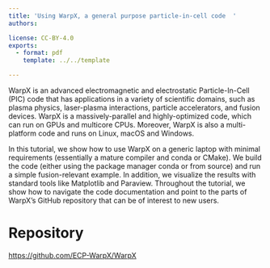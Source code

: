 ```yaml
---
title: 'Using WarpX, a general purpose particle-in-cell code  '
authors:

license: CC-BY-4.0
exports:
  - format: pdf
    template: ../../template

---
```


WarpX is an advanced electromagnetic and electrostatic Particle-In-Cell (PIC) code that has applications in a variety of scientific domains, such as plasma physics, laser-plasma interactions, particle accelerators, and fusion devices. WarpX is a massively-parallel and highly-optimized code, which can run on GPUs and multicore CPUs. Moreover, WarpX is also a multi-platform code and runs on Linux, macOS and Windows.

In this tutorial, we show how to use WarpX on a generic laptop with minimal requirements (essentially a mature compiler and conda or CMake). We build the code (either using the package manager conda or from source) and run a simple fusion-relevant example. In addition, we visualize the results with standard tools like Matplotlib and Paraview. Throughout the tutorial, we show how to navigate the code documentation and point to the parts of WarpX’s GitHub repository that can be of interest to new users.


# Repository
https://github.com/ECP-WarpX/WarpX

